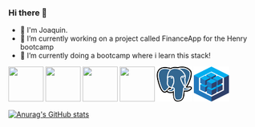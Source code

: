 ### Hi there 👋
- 👋 I'm Joaquin.
- 🔭 I’m currently working on a project called FinanceApp for the Henry bootcamp
-  🌱 I’m currently doing a bootcamp where i learn this stack!
<div>
  <img src="https://www.vectorlogo.zone/logos/w3_html5/w3_html5-ar21.svg" width="70" height="70" display="inline" margin="20px"/>
  <img src="https://www.vectorlogo.zone/logos/reactjs/reactjs-icon.svg" width="70" height="70" display="inline" margin-right="20px"/>
  <img src="https://cdn.worldvectorlogo.com/logos/redux.svg" width="70" height="70" display="inline" margin="20px"/>
  <img src="https://cdn.worldvectorlogo.com/logos/nodejs-icon.svg" width="70" height="70" display="inline" margin="20px"/>
  <img src="logos/PostgreSqlLogo.png" width="70" height="70" display="inline" margin="20px"/>
  <img src="logos/sequelizeLogo.png" width="70" height="70" display="inline" margin="20px"/>
</div>


[![Anurag's GitHub stats](https://github-readme-stats.vercel.app/api?username=joaquinbian)](https://github.com/joaquinbian/github-readme-stats)
<!--
**joaquinbian/joaquinbian** is a ✨ _special_ ✨ repository because its `README.md` (this file) appears on your GitHub profile.

Here are some ideas to get you started:

- 🔭 I’m currently working on ...
- 🌱 I’m currently learning ...
- 👯 I’m looking to collaborate on ...
- 🤔 I’m looking for help with ...
- 💬 Ask me about ...
- 📫 How to reach me: ...
- 😄 Pronouns: ...
- ⚡ Fun fact: ...
-->
